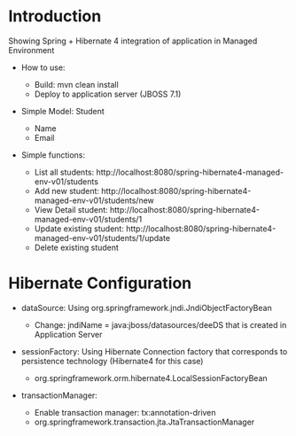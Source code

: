 # Introduction
Showing Spring + Hibernate 4 integration of application in Managed Environment

- How to use:
    + Build: mvn clean install
    + Deploy to application server (JBOSS 7.1)

- Simple Model: Student
    + Name
    + Email
- Simple functions:
    + List all students: http://localhost:8080/spring-hibernate4-managed-env-v01/students 
    + Add new student: http://localhost:8080/spring-hibernate4-managed-env-v01/students/new
    + View Detail student: http://localhost:8080/spring-hibernate4-managed-env-v01/students/1
    + Update existing student: http://localhost:8080/spring-hibernate4-managed-env-v01/students/1/update
    + Delete existing student
    
    
# Hibernate Configuration

- dataSource: Using org.springframework.jndi.JndiObjectFactoryBean
    + Change: jndiName = java:jboss/datasources/deeDS that is created in Application Server
- sessionFactory: Using Hibernate Connection factory that corresponds to persistence technology (Hibernate4 for this case)
    + org.springframework.orm.hibernate4.LocalSessionFactoryBean

- transactionManager:
    + Enable transaction manager: tx:annotation-driven 
    + org.springframework.transaction.jta.JtaTransactionManager